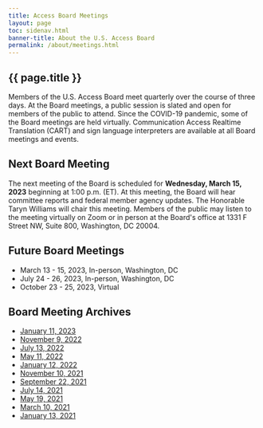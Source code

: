 ```yaml
---
title: Access Board Meetings
layout: page
toc: sidenav.html
banner-title: About the U.S. Access Board
permalink: /about/meetings.html
---
```


## {{ page.title }}

Members of the U.S. Access Board meet quarterly over the course of three days. At the Board meetings, a public session is slated and open for members of the public to attend. Since the COVID-19 pandemic, some of the Board meetings are held virtually. Communication Access Realtime Translation (CART) and sign language interpreters are available at all Board meetings and events. 

## Next Board Meeting

The next meeting of the Board is scheduled for **Wednesday, March 15, 2023** beginning at 1:00 p.m. (ET). At this meeting, the Board will hear committee reports and federal member agency updates. The Honorable Taryn Williams will chair this meeting. Members of the public may listen to the meeting virtually on Zoom or in person at the Board's office at 1331 F Street NW, Suite 800, Washington, DC 20004.

## Future Board Meetings

- March 13 - 15, 2023, In-person, Washington, DC
- July 24 - 26, 2023, In-person, Washington, DC
- October 23 - 25, 2023, Virtual

## Board Meeting Archives

- [January 11, 2023](https://www.youtube.com/watch?v=SjPeYA4Lfi8)
- [November 9, 2022](https://www.youtube.com/watch?v=kL4IKkiOLHA)
- [July 13, 2022](https://www.youtube.com/watch?v=Mth5VLrWkr0)
- [May 11, 2022](https://www.youtube.com/watch?v=YEzOVtpOGaY)
- [January 12, 2022](https://www.youtube.com/watch?v=gJAbbPOILCg)
- [November 10, 2021](https://www.youtube.com/watch?v=mDKLJurVTcY)
- [September 22, 2021](https://www.youtube.com/watch?v=VBJBi-DQRRk)
- [July 14, 2021](https://www.youtube.com/watch?v=078ZOzcZaSs)
- [May 19, 2021](https://www.youtube.com/watch?v=-0YkBZZEoss)
- [March 10, 2021](https://www.youtube.com/watch?v=xI1j1V1SyjE)
- [January 13, 2021](https://www.youtube.com/watch?v=rR9RfhvM2sU&t=859s)
